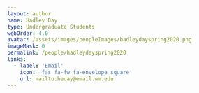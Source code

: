```yaml
---
layout: author
name: Hadley Day
type: Undergraduate Students
webOrder: 4.0
avatar: /assets/images/peopleImages/hadleydayspring2020.png
imageMask: 0
permalink: /people/hadleydayspring2020
links:
  - label: 'Email'
    icon: 'fas fa-fw fa-envelope square'
    url: mailto:heday@email.wm.edu
---
```

